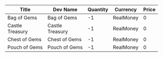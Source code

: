 | Title | Dev Name | Quantity | Currency |  Price |
| ----- | -------- | -------- | -------- |  ----- |
| Bag of Gems | Bag of Gems | -1 | RealMoney | 0 |
| Castle Treasury | Castle Treasury | -1 | RealMoney | 0 |
| Chest of Gems | Chest of Gems | -1 | RealMoney | 0 |
| Pouch of Gems | Pouch of Gems | -1 | RealMoney | 0 |
